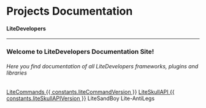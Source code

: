 <script setup>
    import constants from '../../components/Constants';
</script>

# Projects Documentation
#### LiteDevelopers
---

### Welcome to LiteDevelopers Documentation Site!

###### Here you find documentation of all LiteDevelopers frameworks, plugins and libraries

<a href="/documentation/litecommands/getting-started" class="docs-button">LiteCommands {{ constants.liteCommandVersion }}</a>
<a href="/documentation/liteskullapi/getting-started" class="docs-button">LiteSkullAPI {{ constants.liteSkullAPIVersion }}</a>
<a class="off-button">LiteSandBoy</a>
<a class="off-button">Lite-AntiLegs</a>